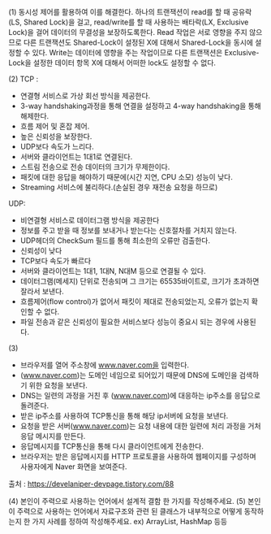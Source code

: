 (1) 
동시성 제어를 활용하여 이를 해결한다.
하나의 트랜잭션이 read를 할 때 공유락(LS, Shared Lock)을 걸고, read/write를 할 때 사용하는 배타락(LX, Exclusive Lock)을 걸어 데이터의 무결성을 보장하도록한다.
Read 작업은 서로 영향을 주지 않으므로 다른 트랜잭션도 Shared-Lock이 설정된 X에 대해서 Shared-Lock을 동시에 설정할 수 있다. 
Write는 데이터에 영향을 주는 작업이므로 다른 트랜잭션은 Exclusive-Lock을 설정한 데이터 항목 X에 대해서 어떠한 lock도 설정할 수 없다.

(2)
TCP : 
- 연결형 서비스로 가상 회선 방식을 제공한다.
- 3-way handshaking과정을 통해 연결을 설정하고 4-way handshaking을 통해 해제한다.
- 흐름 제어 및 혼잡 제어.
- 높은 신뢰성을 보장한다.
- UDP보다 속도가 느리다.
- 서버와 클라이언트는 1대1로 연결된다.
- 스트림 전송으로 전송 데이터의 크기가 무제한이다.
- 패킷에 대한 응답을 해야하기 때문에(시간 지연, CPU 소모) 성능이 낮다.
- Streaming 서비스에 불리하다.(손실된 경우 재전송 요청을 하므로)

UDP:
- 비연결형 서비스로 데이터그램 방식을 제공한다
- 정보를 주고 받을 때 정보를 보내거나 받는다는 신호절차를 거치지 않는다.
- UDP헤더의 CheckSum 필드를 통해 최소한의 오류만 검출한다.
- 신뢰성이 낮다
- TCP보다 속도가 빠르다
- 서버와 클라이언트는 1대1, 1대N, N대M 등으로 연결될 수 있다.
- 데이터그램(메세지) 단위로 전송되며 그 크기는 65535바이트로, 크기가 초과하면 잘라서 보낸다.
- 흐름제어(flow control)가 없어서 패킷이 제대로 전송되었는지, 오류가 없는지 확인할 수 없다.
- 파일 전송과 같은 신뢰성이 필요한 서비스보다 성능이 중요시 되는 경우에 사용된다.

(3) 
 - 브라우저를 열어 주소창에 www.naver.com을 입력한다.   
- (www.naver.com)는 도메인 네임으로 되어있기 때문에 DNS에 도메인을 검색하기 위한 요청을 보낸다.
- DNS는 일련의 과정을 거친 후 (www.naver.com)에 대응하는 ip주소를 응답으로 돌려준다.
- 받은 ip주소를 사용하여 TCP통신을 통해 해당 ip서버에 요청을 보낸다.
- 요청을 받은 서버(www.naver.com)는 요청 내용에 대한 일련에 처리 과정을 거처 응답 메시지를 만든다.
- 응답메시지를 TCP통신을 통해 다시 클라이언트에게 전송한다.
- 브라우저는 받은 응답메시지를 HTTP 프로토콜을 사용하여 웹페이지를 구성하며 사용자에게 Naver 화면을 보여준다.

출처 : https://develaniper-devpage.tistory.com/88


(4) 본인이 주력으로 사용하는 언어에서 설계적 결함 한 가지를 작성해주세요.
(5) 본인이 주력으로 사용하는 언어에서 자료구조와 관련 된 클래스가 내부적으로 어떻게 동작하는지 한 가지 사례를 정하여 작성해주세요. ex) ArrayList, HashMap 등등
